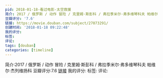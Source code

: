 ```yaml
---
pid: 2018-01-18-看过电影-太空救援
简介: 2017 / 俄罗斯 / 动作 冒险 / 克里姆·斯彭科 / 弗拉季米尔·弗多维琴科夫 帕维尔·杰列维扬科
豆瓣评分: '7.6'
链接: https://movie.douban.com/subject/27073291/
创建时间: '2018-01-18 09:22:48'
我的评分:
标签:
评论:
tags: [douban]
categories: [timeline]
---
```

简介:2017 / 俄罗斯 / 动作 冒险 / 克里姆·斯彭科 / 弗拉季米尔·弗多维琴科夫 帕维尔·杰列维扬科
豆瓣评分:7.6
[链接](https://movie.douban.com/subject/27073291/)
我的评分:
标签:
评论:
